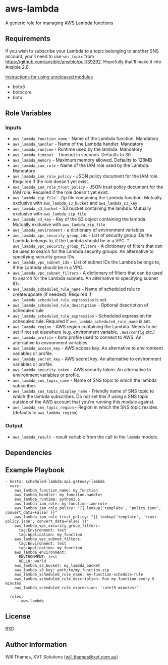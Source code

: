 aws-lambda
==========

A generic role for managing AWS Lambda functions

Requirements
------------
If you wish to subscribe your Lambda to a topic belonging
to another SNS account, you'll need to use `sns_topic`
from https://github.com/ansible/ansible/pull/39292. Hopefully
that'll make it into Ansible 2.6.

[Instructions for using unreleased modules](https://willthames.github.io/2017/12/12/using-updated-modules-with-stable-ansible.html)


* boto3
* botocore
* boto

Role Variables
--------------

### Inputs

* `aws_lambda_function_name` - Name of the Lambda function. Mandatory
* `aws_lambda_handler` - Name of the Lambda handler. Mandatory
* `aws_lambda_runtime` - Runtime used by the lambda. Mandatory
* `aws_lambda_timeout` - Timeout in seconds. Defaults to 30
* `aws_lambda_memory` - Maximum memory allowed. Defaults to 128MB
* `aws_lambda_iam_role` - Name of the IAM role used by the Lambda. Mandatory
* `aws_lambda_iam_role_policy` - JSON policy document for the IAM role.
  Required if the role doesn't yet exist.
* `aws_lambda_iam_role_trust_policy` - JSON trust policy document for the IAM role.
  Required if the role doesn't yet exist.
* `aws_lambda_zip_file` - Zip file containing the Lambda function.
  Mutually exclusive with `aws_lambda_s3_bucket` and `aws_lambda_s3_key`
* `aws_lambda_s3_bucket` - S3 bucket containing the lambda. Mutually exclusive with `aws_lambda_zip_file`
* `aws_lambda_s3_key` - Key of the S3 object containing the lambda. Mutually exclusive with `aws_lambda_zip_file`
* `aws_lambda_environment` - a dictionary of environment variables
* `aws_lambda_vpc_security_group_ids` - List of security group IDs the Lambda belongs to, if the Lambda should be in a VPC.  * `aws_lambda_vpc_security_group_filters` - A dictionary of filters that can be used to search for the Lambda
  security groups. An alternative to specifying security group IDs.
* `aws_lambda_vpc_subnet_ids` - List of subnet IDs the Lambda belongs to, if the Lambda should be in a VPC.
* `aws_lambda_vpc_subnet_filters` - A dictionary of filters that can be used to search for the Lambda
  subnets. An alternative to specifying subnet IDs.
* `aws_lambda_scheduled_rule_name` - Name of scheduled rule to create/update (if needed). Required if
  `aws_lambda_scheduled_rule_expression` is set.
* `aws_lambda_scheduled_rule_description` - Optional description of scheduled rule
* `aws_lambda_scheduled_rule_expression` - Scheduled expression for scheduled rule. Required if
  `aws_lambda_scheduled_rule_name` is set.
* `aws_lambda_region` - AWS region containing the Lambda. Needs to be set if not set elsewhere (e.g. environment
  variable, `.aws/config` etc.)
* `aws_lambda_profile` - boto profile used to connect to AWS. An alternative to environment variables.
* `aws_lambda_access_key` - AWS access key. An alternative to environment variables or profile.
* `aws_lambda_secret_key` - AWS secret key. An alternative to environment variables or profile.
* `aws_lambda_security_token` - AWS security token. An alternative to environment variables or profile.
* `aws_lambda_sns_topic_name` - Name of SNS topic to which the lambda subscribes
* `aws_lambda_sns_topic_display_name` - Friendly name of SNS topic to which the lambda subscribes. Do not set
  this if using a SNS topic outside of the AWS account that you're running this module against.
* `aws_lambda_sns_topic_region` - Region in which the SNS topic resides (defaults to `aws_lambda_region`)


### Output

* `aws_lambda_result` - result variable from the call to the `lambda` module.

Dependencies
------------


Example Playbook
----------------

    - hosts: scheduled-lambda:api-gateway-lambda
      vars:
        aws_lambda_function_name: my_function
        aws_lambda_handler: my_function.handler
        aws_lambda_runtime: python3.6
        aws_lambda_iam_role: my-function-iam-role
        aws_lambda_iam_role_policy: "{{ lookup('template', 'policy.json', convert_data=False) }}"
        aws_lambda_iam_role_trust_policy: "{{ lookup('template', 'trust-policy.json', convert_data=False) }}"
        aws_lambda_vpc_security_group_filters:
          tag:Environment: test
          tag:Application: my_function
        aws_lambda_vpc_subnet_filters:
          tag:Environment: test
          tag:Application: my_function
        aws_lambda_environment:
          ENVIRONMENT: test
          HELLO: world
        aws_lambda_s3_bucket: my_lambda_bucket
        aws_lambda_s3_key: path/to/my_function.zip
        aws_lambda_scheduled_rule_name: my-function-schedule-rule
        aws_lambda_scheduled_rule_description: Run my function every 5 minutes
        aws_lambda_scheduled_rule_expression: 'rate(5 minutes)'

      roles:
         - aws-lambda

License
-------

BSD

Author Information
------------------

Will Thames, XVT Solutions (will.thames@xvt.com.au)
